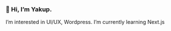 ### 👋 Hi, I’m Yakup.
I’m interested in UI/UX, Wordpress. I’m currently learning Next.js

<!---
yakupseymen/yakupseymen is a ✨ special ✨ repository because its `README.md` (this file) appears on your GitHub profile.
You can click the Preview link to take a look at your changes.
--->
